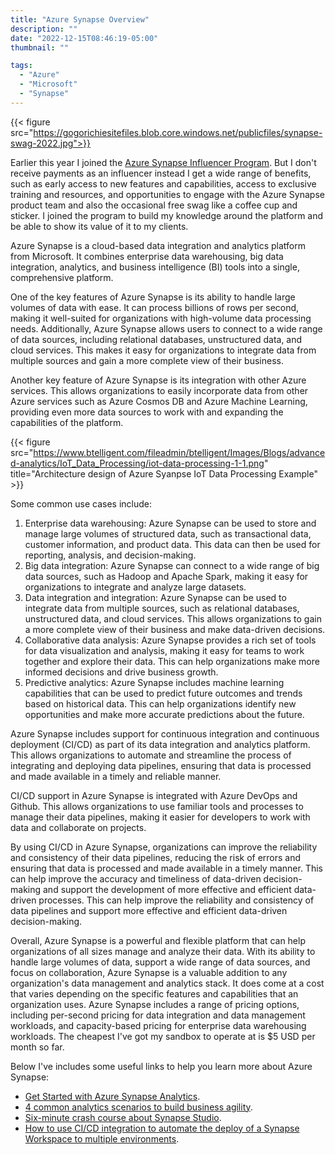 ```yaml
---
title: "Azure Synapse Overview"
description: ""
date: "2022-12-15T08:46:19-05:00"
thumbnail: ""

tags:
  - "Azure"
  - "Microsoft"
  - "Synapse"
---
```



{{< figure src="https://gogorichiesitefiles.blob.core.windows.net/publicfiles/synapse-swag-2022.jpg">}}

Earlier this year I joined the [Azure Synapse Influencer Program](https://azure.github.io/Synapse/influencers/). But I don't receive payments as an influencer instead I get a wide range of benefits, such as early access to new features and capabilities, access to exclusive training and resources, and opportunities to engage with the Azure Synapse product team and also the occasional free swag like a coffee cup and sticker. I joined the program to build my knowledge around the platform and be able to show its value of it to my clients.
 
Azure Synapse is a cloud-based data integration and analytics platform from Microsoft. It combines enterprise data warehousing, big data integration, analytics, and business intelligence (BI) tools into a single, comprehensive platform.
 
One of the key features of Azure Synapse is its ability to handle large volumes of data with ease. It can process billions of rows per second, making it well-suited for organizations with high-volume data processing needs. Additionally, Azure Synapse allows users to connect to a wide range of data sources, including relational databases, unstructured data, and cloud services. This makes it easy for organizations to integrate data from multiple sources and gain a more complete view of their business.
 
Another key feature of Azure Synapse is its integration with other Azure services. This allows organizations to easily incorporate data from other Azure services such as Azure Cosmos DB and Azure Machine Learning, providing even more data sources to work with and expanding the capabilities of the platform.

{{< figure src="https://www.btelligent.com/fileadmin/btelligent/Images/Blogs/advanced-analytics/IoT_Data_Processing/iot-data-processing-1-1.png" title="Architecture design of Azure Syanpse IoT Data Processing Example" >}}

Some common use cases include:
 
1. Enterprise data warehousing: Azure Synapse can be used to store and manage large volumes of structured data, such as transactional data, customer information, and product data. This data can then be used for reporting, analysis, and decision-making.
1. Big data integration: Azure Synapse can connect to a wide range of big data sources, such as Hadoop and Apache Spark, making it easy for organizations to integrate and analyze large datasets.
1. Data integration and integration: Azure Synapse can be used to integrate data from multiple sources, such as relational databases, unstructured data, and cloud services. This allows organizations to gain a more complete view of their business and make data-driven decisions.
1. Collaborative data analysis: Azure Synapse provides a rich set of tools for data visualization and analysis, making it easy for teams to work together and explore their data. This can help organizations make more informed decisions and drive business growth.
1. Predictive analytics: Azure Synapse includes machine learning capabilities that can be used to predict future outcomes and trends based on historical data. This can help organizations identify new opportunities and make more accurate predictions about the future.

Azure Synapse includes support for continuous integration and continuous deployment (CI/CD) as part of its data integration and analytics platform. This allows organizations to automate and streamline the process of integrating and deploying data pipelines, ensuring that data is processed and made available in a timely and reliable manner.
 
CI/CD support in Azure Synapse is integrated with Azure DevOps and Github. This allows organizations to use familiar tools and processes to manage their data pipelines, making it easier for developers to work with data and collaborate on projects.
 
By using CI/CD in Azure Synapse, organizations can improve the reliability and consistency of their data pipelines, reducing the risk of errors and ensuring that data is processed and made available in a timely manner. This can help improve the accuracy and timeliness of data-driven decision-making and support the development of more effective and efficient data-driven processes. This can help improve the reliability and consistency of data pipelines and support more effective and efficient data-driven decision-making.
 
Overall, Azure Synapse is a powerful and flexible platform that can help organizations of all sizes manage and analyze their data. With its ability to handle large volumes of data, support a wide range of data sources, and focus on collaboration, Azure Synapse is a valuable addition to any organization's data management and analytics stack. It does come at a cost that varies depending on the specific features and capabilities that an organization uses. Azure Synapse includes a range of pricing options, including per-second pricing for data integration and data management workloads, and capacity-based pricing for enterprise data warehousing workloads. The cheapest I've got my sandbox to operate at is $5 USD per month so far.
 
Below I've includes some useful links to help you learn more about Azure Synapse:

- [Get Started with Azure Synapse Analytics](https://learn.microsoft.com/en-us/azure/synapse-analytics/get-started).
- [4 common analytics scenarios to build business agility](https://azure.microsoft.com/en-us/blog/4-common-analytics-scenarios-to-build-business-agility/).
- [Six-minute crash course about Synapse Studio](https://www.kevinrchant.com/2022/12/08/six-minute-crash-course-about-synapse-studio/).
- [How to use CI/CD integration to automate the deploy of a Synapse Workspace to multiple environments](https://techcommunity.microsoft.com/t5/azure-synapse-analytics-blog/how-to-use-ci-cd-integration-to-automate-the-deploy-of-a-synapse/ba-p/2248060).